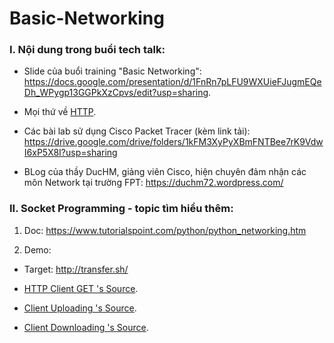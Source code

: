 # Basic-Networking

### I. Nội dung trong buổi tech talk:

- Slide của buổi training "Basic Networking": https://docs.google.com/presentation/d/1FnRn7pLFU9WXUieFJugmEQeDh_WPygp13GGPkXzCpvs/edit?usp=sharing.

- Mọi thứ về [HTTP](https://github.com/FPTU-Ethical-Hackers-Club/Basic-Networking/blob/main/HTTP_cheat_sheet.md).
 
- Các bài lab sử dụng Cisco Packet Tracer (kèm link tải): https://drive.google.com/drive/folders/1kFM3XyPyXBmFNTBee7rK9VdwI6xP5X8I?usp=sharing

- BLog của thầy DucHM, giảng viên Cisco, hiện chuyên đảm nhận các môn Network tại trường FPT: https://duchm72.wordpress.com/

### II. Socket Programming - topic tìm hiểu thêm:

1) Doc: https://www.tutorialspoint.com/python/python_networking.htm

2) Demo:

- Target: http://transfer.sh/

- [HTTP Client GET 's Source](https://github.com/FPTU-Ethical-Hackers-Club/Basic-Networking/blob/main/source/client_get.py).

- [Client Uploading 's Source](https://github.com/FPTU-Ethical-Hackers-Club/Basic-Networking/blob/main/source/download.py).

- [Client Downloading 's Source](https://github.com/FPTU-Ethical-Hackers-Club/Basic-Networking/blob/main/source/upload.py).
